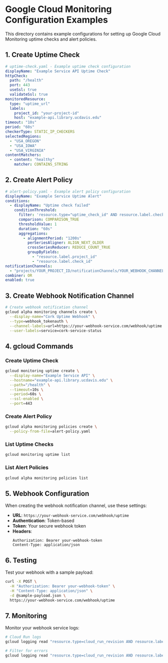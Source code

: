 # Google Cloud Monitoring Configuration Examples

This directory contains example configurations for setting up Google Cloud Monitoring uptime checks and alert policies.

## 1. Create Uptime Check

```yaml
# uptime-check.yaml - Example uptime check configuration
displayName: "Example Service API Uptime Check"
httpCheck:
  path: "/health"
  port: 443
  useSsl: true
  validateSsl: true
monitoredResource:
  type: "uptime_url"
  labels:
    project_id: "your-project-id"
    host: "example-api.library.ucdavis.edu"
timeout: "10s"
period: "60s"
checkerType: STATIC_IP_CHECKERS
selectedRegions:
  - "USA_OREGON"
  - "USA_IOWA"
  - "USA_VIRGINIA"
contentMatchers:
  - content: "healthy"
    matcher: CONTAINS_STRING
```

## 2. Create Alert Policy

```yaml
# alert-policy.yaml - Example alert policy configuration
displayName: "Example Service Uptime Alert"
conditions:
  - displayName: "Uptime check failed"
    conditionThreshold:
      filter: 'resource.type="uptime_check_id" AND resource.label.check_id="YOUR_CHECK_ID"'
      comparison: COMPARISON_TRUE
      thresholdValue: 1
      duration: "60s"
      aggregations:
        - alignmentPeriod: "1200s"
          perSeriesAligner: ALIGN_NEXT_OLDER
          crossSeriesReducer: REDUCE_COUNT_TRUE
          groupByFields:
            - "resource.label.project_id"
            - "resource.label.check_id"
notificationChannels:
  - "projects/YOUR_PROJECT_ID/notificationChannels/YOUR_WEBHOOK_CHANNEL_ID"
combiner: OR
enabled: true
```

## 3. Create Webhook Notification Channel

```bash
# Create webhook notification channel
gcloud alpha monitoring channels create \
  --display-name="Cork Uptime Webhook" \
  --type=webhook_tokenauth \
  --channel-labels=url=https://your-webhook-service.com/webhook/uptime \
  --user-labels=service=cork-service-status
```

## 4. gcloud Commands

### Create Uptime Check
```bash
gcloud monitoring uptime create \
  --display-name="Example Service API" \
  --hostname="example-api.library.ucdavis.edu" \
  --path="/health" \
  --timeout=10s \
  --period=60s \
  --ssl-enabled \
  --port=443
```

### Create Alert Policy
```bash
gcloud alpha monitoring policies create \
  --policy-from-file=alert-policy.yaml
```

### List Uptime Checks
```bash
gcloud monitoring uptime list
```

### List Alert Policies
```bash
gcloud alpha monitoring policies list
```

## 5. Webhook Configuration

When creating the webhook notification channel, use these settings:

- **URL**: `https://your-webhook-service.com/webhook/uptime`
- **Authentication**: Token-based
- **Token**: Your secure webhook token
- **Headers**:
  ```
  Authorization: Bearer your-webhook-token
  Content-Type: application/json
  ```

## 6. Testing

Test your webhook with a sample payload:

```bash
curl -X POST \
  -H "Authorization: Bearer your-webhook-token" \
  -H "Content-Type: application/json" \
  -d @sample-payload.json \
  https://your-webhook-service.com/webhook/uptime
```

## 7. Monitoring

Monitor your webhook service logs:

```bash
# Cloud Run logs
gcloud logging read "resource.type=cloud_run_revision AND resource.labels.service_name=cork-uptime-webhook"

# Filter for errors
gcloud logging read "resource.type=cloud_run_revision AND resource.labels.service_name=cork-uptime-webhook AND severity>=ERROR"
```